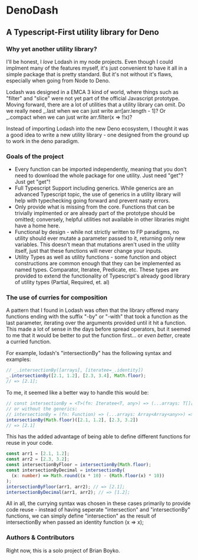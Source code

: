 # DenoDash

## A Typescript-First utility library for Deno

### Why yet another utility library? 

I'll be honest, I *love* Lodash in my node projects.  Even though I could implment many of the features myself, it's just convenient to have it all in a simple package that is pretty standard.  But it's not without it's flaws, especially when going from Node to Deno. 

Lodash was designed in a EMCA 3 kind of world, where things such as "filter" and "slice" were not yet part of the official Javascript prototype. Moving forward, there are a lot of utilities that a utility library can omit.  Do we really need _.last when we can just write arr[arr.length - 1]? Or _.compact when we can just write arr.filter(x => !!x)? 

Instead of importing Lodash into the new Deno ecosystem, I thought it was a good idea to write a new utility library - one designed from the ground up to work in the deno paradigm. 

### Goals of the project

* Every function can be imported independently, meaning that you don't need to download the whole package for one utility.  Just need "get"? Just get "get"!
* Full Typescript Support including generics. While generics are an advanced Typescript topic, the use of generics in a utility library will help with typechecking going forward and prevent nasty errors.  
* Only provide what is missing from the core. Functions that can be trivially implmented or are already part of the prototype should be omitted; conversely, helpful utilities not available in other libraries might have a home here. 
* Functional by design - while not strictly written to FP paradigms, no utility should ever mutate a parameter passed to it, returning only new variables. This doesn't mean that mutations aren't used in the utility itself, just that these functions will never change your inputs.  
* Utility Types as well as utility functions - some function and object constructions are common enough that they can be implemented as named types. Comparator, Iteratee, Predicate, etc. These types are provided to extend the functionality of Typescript's already good library of utility types (Partial, Required, et. al)

### The use of curries for composition

A pattern that I found in Lodash was often that the library offered many functions ending with the suffix "-by" or "-with" that took a function as the last parameter, iterating over the arguments provided until it hit a function.  This made a lot of sense in the days before spread operators, but it seemed to me that it would be better to put the function first... or *even better*, create a curried function. 

For example, lodash's "intersectionBy" has the following syntax and examples: 

```javascript
// _.intersectionBy([arrays], [iteratee=_.identity])
_.intersectionBy([2.1, 1.2], [2.3, 3.4], Math.floor);
// => [2.1];
```

To me, it seemed like a better way to handle this would be: 

```typescript
// const intersectionBy = <T>(fn: Iteratee<T, any>) => (...arrays: T[][]): T[]
// or without the generics:
// intersectionBy = (fn: Function) => (...arrays: Array<Array<any>>) => Array<any>)
intersectionBy(Math.floor)([2.1, 1.2], [2.3, 3.2])
// => [2.1]
```

This has the added advantage of being able to define different functions for reuse in your code. 

```typescript
const arr1 = [2.1, 1.2];
const arr2 = [2.3, 3.2];
const intersectionByFloor = intersectionBy(Math.floor);
const intersectionByDecimal = intersectionBy(
  (x: number) => Math.round((x * 10) - (Math.floor(x) * 10))
);
intersectionByFloor(arr1, arr2); // => [2.1];
intersectionByDecimal(arr1, arr2); // => [1.2];
```

All in all, the currying syntax was chosen in these cases primarily to provide code reuse - instead of having seperate "intersection" and "intersectionBy" functions, we can simply define "intersection" as the result of intersectionBy when passed an identity function (x => x); 

### Authors & Contributors

Right now, this is a solo project of Brian Boyko. 